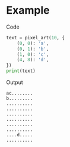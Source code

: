 # Example

Code

```python
text = pixel_art(10, {
    (0, 0): 'a',
    (0, 1): 'b',
    (1, 0): 'c',
    (4, 8): 'd',
})
print(text)
```

Output

```
ac........
b.........
..........
..........
..........
..........
..........
..........
....d.....
..........
```